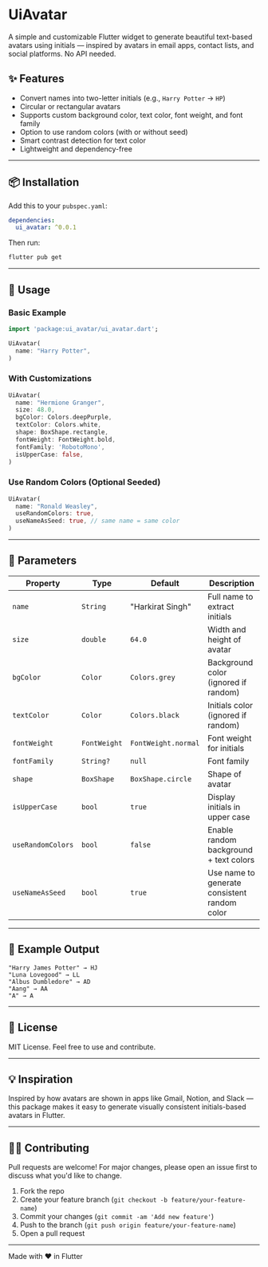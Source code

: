 # UiAvatar

A simple and customizable Flutter widget to generate beautiful text-based avatars using initials — inspired by avatars in email apps, contact lists, and social platforms. No API needed.

## ✨ Features

- Convert names into two-letter initials (e.g., `Harry Potter` → `HP`)
- Circular or rectangular avatars
- Supports custom background color, text color, font weight, and font family
- Option to use random colors (with or without seed)
- Smart contrast detection for text color
- Lightweight and dependency-free

---

## 📦 Installation

Add this to your `pubspec.yaml`:

```yaml
dependencies:
  ui_avatar: ^0.0.1
```

Then run:
```bash
flutter pub get
```

---

## 🔨 Usage

### Basic Example
```dart
import 'package:ui_avatar/ui_avatar.dart';

UiAvatar(
  name: "Harry Potter",
)
```

### With Customizations
```dart
UiAvatar(
  name: "Hermione Granger",
  size: 48.0,
  bgColor: Colors.deepPurple,
  textColor: Colors.white,
  shape: BoxShape.rectangle,
  fontWeight: FontWeight.bold,
  fontFamily: 'RobotoMono',
  isUpperCase: false,
)
```

### Use Random Colors (Optional Seeded)
```dart
UiAvatar(
  name: "Ronald Weasley",
  useRandomColors: true,
  useNameAsSeed: true, // same name = same color
)
```

---

## 📘 Parameters

| Property           | Type           | Default            | Description |
|--------------------|----------------|--------------------|-------------|
| `name`             | `String`       | "Harkirat Singh"  | Full name to extract initials |
| `size`             | `double`       | `64.0`             | Width and height of avatar |
| `bgColor`          | `Color`        | `Colors.grey`      | Background color (ignored if random) |
| `textColor`        | `Color`        | `Colors.black`     | Initials color (ignored if random) |
| `fontWeight`       | `FontWeight`   | `FontWeight.normal`| Font weight for initials |
| `fontFamily`       | `String?`      | `null`             | Font family |
| `shape`            | `BoxShape`     | `BoxShape.circle`  | Shape of avatar |
| `isUpperCase`      | `bool`         | `true`             | Display initials in upper case |
| `useRandomColors`  | `bool`         | `false`            | Enable random background + text colors |
| `useNameAsSeed`    | `bool`         | `true`             | Use name to generate consistent random color |

---

## 🧪 Example Output
```
"Harry James Potter" → HJ
"Luna Lovegood" → LL
"Albus Dumbledore" → AD
"Aang" → AA
"A" → A
```

---

## 📄 License

MIT License. Feel free to use and contribute.

---

## 💡 Inspiration

Inspired by how avatars are shown in apps like Gmail, Notion, and Slack — this package makes it easy to generate visually consistent initials-based avatars in Flutter.

---

## 👨‍💻 Contributing

Pull requests are welcome! For major changes, please open an issue first to discuss what you'd like to change.

1. Fork the repo
2. Create your feature branch (`git checkout -b feature/your-feature-name`)
3. Commit your changes (`git commit -am 'Add new feature'`)
4. Push to the branch (`git push origin feature/your-feature-name`)
5. Open a pull request

---

Made with ❤️ in Flutter
